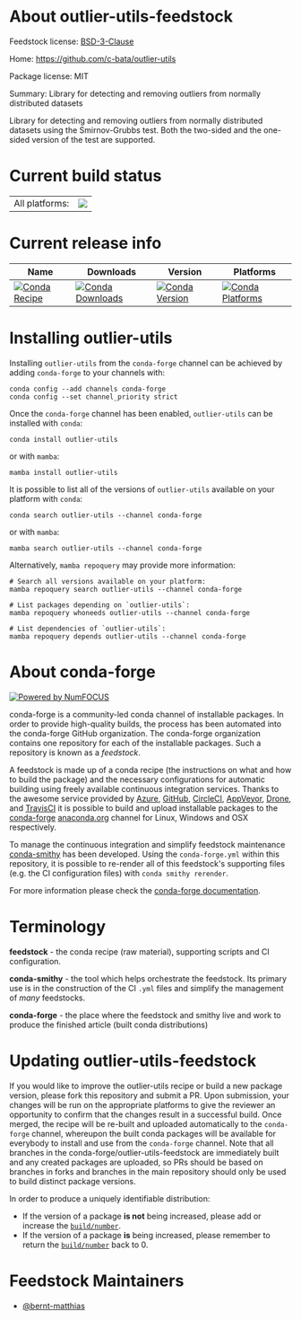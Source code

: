 About outlier-utils-feedstock
=============================

Feedstock license: [BSD-3-Clause](https://github.com/conda-forge/outlier-utils-feedstock/blob/main/LICENSE.txt)

Home: https://github.com/c-bata/outlier-utils

Package license: MIT

Summary: Library for detecting and removing outliers from normally distributed datasets

Library for detecting and removing outliers from normally distributed
datasets using the Smirnov-Grubbs test.
Both the two-sided and the one-sided version of the test are supported.


Current build status
====================


<table><tr><td>All platforms:</td>
    <td>
      <a href="https://dev.azure.com/conda-forge/feedstock-builds/_build/latest?definitionId=19862&branchName=main">
        <img src="https://dev.azure.com/conda-forge/feedstock-builds/_apis/build/status/outlier-utils-feedstock?branchName=main">
      </a>
    </td>
  </tr>
</table>

Current release info
====================

| Name | Downloads | Version | Platforms |
| --- | --- | --- | --- |
| [![Conda Recipe](https://img.shields.io/badge/recipe-outlier--utils-green.svg)](https://anaconda.org/conda-forge/outlier-utils) | [![Conda Downloads](https://img.shields.io/conda/dn/conda-forge/outlier-utils.svg)](https://anaconda.org/conda-forge/outlier-utils) | [![Conda Version](https://img.shields.io/conda/vn/conda-forge/outlier-utils.svg)](https://anaconda.org/conda-forge/outlier-utils) | [![Conda Platforms](https://img.shields.io/conda/pn/conda-forge/outlier-utils.svg)](https://anaconda.org/conda-forge/outlier-utils) |

Installing outlier-utils
========================

Installing `outlier-utils` from the `conda-forge` channel can be achieved by adding `conda-forge` to your channels with:

```
conda config --add channels conda-forge
conda config --set channel_priority strict
```

Once the `conda-forge` channel has been enabled, `outlier-utils` can be installed with `conda`:

```
conda install outlier-utils
```

or with `mamba`:

```
mamba install outlier-utils
```

It is possible to list all of the versions of `outlier-utils` available on your platform with `conda`:

```
conda search outlier-utils --channel conda-forge
```

or with `mamba`:

```
mamba search outlier-utils --channel conda-forge
```

Alternatively, `mamba repoquery` may provide more information:

```
# Search all versions available on your platform:
mamba repoquery search outlier-utils --channel conda-forge

# List packages depending on `outlier-utils`:
mamba repoquery whoneeds outlier-utils --channel conda-forge

# List dependencies of `outlier-utils`:
mamba repoquery depends outlier-utils --channel conda-forge
```


About conda-forge
=================

[![Powered by
NumFOCUS](https://img.shields.io/badge/powered%20by-NumFOCUS-orange.svg?style=flat&colorA=E1523D&colorB=007D8A)](https://numfocus.org)

conda-forge is a community-led conda channel of installable packages.
In order to provide high-quality builds, the process has been automated into the
conda-forge GitHub organization. The conda-forge organization contains one repository
for each of the installable packages. Such a repository is known as a *feedstock*.

A feedstock is made up of a conda recipe (the instructions on what and how to build
the package) and the necessary configurations for automatic building using freely
available continuous integration services. Thanks to the awesome service provided by
[Azure](https://azure.microsoft.com/en-us/services/devops/), [GitHub](https://github.com/),
[CircleCI](https://circleci.com/), [AppVeyor](https://www.appveyor.com/),
[Drone](https://cloud.drone.io/welcome), and [TravisCI](https://travis-ci.com/)
it is possible to build and upload installable packages to the
[conda-forge](https://anaconda.org/conda-forge) [anaconda.org](https://anaconda.org/)
channel for Linux, Windows and OSX respectively.

To manage the continuous integration and simplify feedstock maintenance
[conda-smithy](https://github.com/conda-forge/conda-smithy) has been developed.
Using the ``conda-forge.yml`` within this repository, it is possible to re-render all of
this feedstock's supporting files (e.g. the CI configuration files) with ``conda smithy rerender``.

For more information please check the [conda-forge documentation](https://conda-forge.org/docs/).

Terminology
===========

**feedstock** - the conda recipe (raw material), supporting scripts and CI configuration.

**conda-smithy** - the tool which helps orchestrate the feedstock.
                   Its primary use is in the construction of the CI ``.yml`` files
                   and simplify the management of *many* feedstocks.

**conda-forge** - the place where the feedstock and smithy live and work to
                  produce the finished article (built conda distributions)


Updating outlier-utils-feedstock
================================

If you would like to improve the outlier-utils recipe or build a new
package version, please fork this repository and submit a PR. Upon submission,
your changes will be run on the appropriate platforms to give the reviewer an
opportunity to confirm that the changes result in a successful build. Once
merged, the recipe will be re-built and uploaded automatically to the
`conda-forge` channel, whereupon the built conda packages will be available for
everybody to install and use from the `conda-forge` channel.
Note that all branches in the conda-forge/outlier-utils-feedstock are
immediately built and any created packages are uploaded, so PRs should be based
on branches in forks and branches in the main repository should only be used to
build distinct package versions.

In order to produce a uniquely identifiable distribution:
 * If the version of a package **is not** being increased, please add or increase
   the [``build/number``](https://docs.conda.io/projects/conda-build/en/latest/resources/define-metadata.html#build-number-and-string).
 * If the version of a package **is** being increased, please remember to return
   the [``build/number``](https://docs.conda.io/projects/conda-build/en/latest/resources/define-metadata.html#build-number-and-string)
   back to 0.

Feedstock Maintainers
=====================

* [@bernt-matthias](https://github.com/bernt-matthias/)

